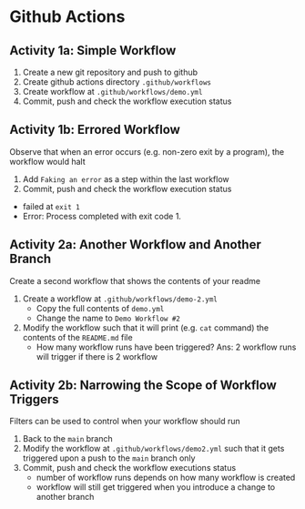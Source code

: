 # Github Actions

## Activity 1a: Simple Workflow
1. Create a new git repository and push to github
2. Create github actions directory `.github/workflows`
3. Create workflow at `.github/workflows/demo.yml`
4. Commit, push and check the workflow execution status

## Activity 1b: Errored Workflow
Observe that when an error occurs (e.g. non-zero exit by a program), the workflow would halt
1. Add `Faking an error` as a step within the last workflow
2. Commit, push and check the workflow execution status
  - failed at `exit 1`
  - Error: Process completed with exit code 1.

## Activity 2a: Another Workflow and Another Branch
Create a second workflow that shows the contents of your readme
1. Create a workflow at `.github/workflows/demo-2.yml`
   - Copy the full contents of `demo.yml`
   - Change the name to `Demo Workflow #2`
2. Modify the workflow such that it will print (e.g. `cat` command) the contents of the `README.md` file
   - How many workflow runs have been triggered? Ans: 2 workflow runs will trigger if there is 2 workflow

## Activity 2b: Narrowing the Scope of Workflow Triggers
Filters can be used to control when your workflow should run
1. Back to the `main` branch
2. Modify the workflow at `.github/workflows/demo2.yml` such that it gets triggered upon a push to the `main` branch only
3. Commit, push and check the workflow executions status
   - number of workflow runs depends on how many workflow is created
   - workflow will still get triggered when you introduce a change to another branch 
 
